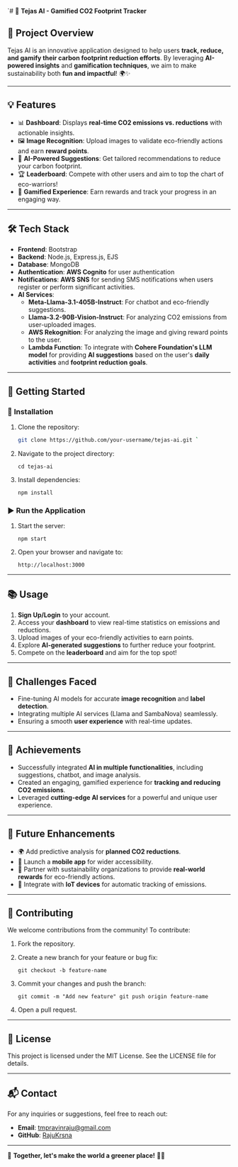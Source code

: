 `# 🌿 **Tejas AI - Gamified CO2 Footprint Tracker**

## 🌟 **Project Overview**
Tejas AI is an innovative application designed to help users **track, reduce, and gamify their carbon footprint reduction efforts**. By leveraging **AI-powered insights** and **gamification techniques**, we aim to make sustainability both **fun and impactful**! 🌍✨

---

## 💡 **Features**
- 📊 **Dashboard**: Displays **real-time CO2 emissions vs. reductions** with actionable insights.
- 🖼️ **Image Recognition**: Upload images to validate eco-friendly actions and earn **reward points**.
- 🤖 **AI-Powered Suggestions**: Get tailored recommendations to reduce your carbon footprint.
- 🏆 **Leaderboard**: Compete with other users and aim to top the chart of eco-warriors!
- 🌱 **Gamified Experience**: Earn rewards and track your progress in an engaging way.

---

## 🛠️ **Tech Stack**
- **Frontend**: Bootstrap
- **Backend**: Node.js, Express.js, EJS
- **Database**: MongoDB
- **Authentication**: **AWS Cognito** for user authentication
- **Notifications**: **AWS SNS** for sending SMS notifications when users register or perform significant activities.
- **AI Services**:
  - **Meta-Llama-3.1-405B-Instruct**: For chatbot and eco-friendly suggestions.
  - **Llama-3.2-90B-Vision-Instruct**: For analyzing CO2 emissions from user-uploaded images.
  - **AWS Rekognition**: For analyzing the image and giving reward points to the user.
  - **Lambda Function**: To integrate with **Cohere Foundation's LLM model** for providing **AI suggestions** based on the user's **daily activities** and **footprint reduction goals**.

---

## 🚀 **Getting Started**

### 🔧 **Installation**
1. Clone the repository:
   ```bash
   git clone https://github.com/your-username/tejas-ai.git `

1.  Navigate to the project directory:

    `cd tejas-ai`

2.  Install dependencies:

    `npm install`

### ▶️ **Run the Application**

1.  Start the server:

    `npm start`

2.  Open your browser and navigate to:

    `http://localhost:3000`

* * * * *

📚 **Usage**
------------

1.  **Sign Up/Login** to your account.
2.  Access your **dashboard** to view real-time statistics on emissions and reductions.
3.  Upload images of your eco-friendly activities to earn points.
4.  Explore **AI-generated suggestions** to further reduce your footprint.
5.  Compete on the **leaderboard** and aim for the top spot!

* * * * *

🛑 **Challenges Faced**
-----------------------

-   Fine-tuning AI models for accurate **image recognition** and **label detection**.
-   Integrating multiple AI services (Llama and SambaNova) seamlessly.
-   Ensuring a smooth **user experience** with real-time updates.

* * * * *

🏅 **Achievements**
-------------------

-   Successfully integrated **AI in multiple functionalities**, including suggestions, chatbot, and image analysis.
-   Created an engaging, gamified experience for **tracking and reducing CO2 emissions**.
-   Leveraged **cutting-edge AI services** for a powerful and unique user experience.

* * * * *

🔮 **Future Enhancements**
--------------------------

-   🌍 Add predictive analysis for **planned CO2 reductions**.
-   📱 Launch a **mobile app** for wider accessibility.
-   🤝 Partner with sustainability organizations to provide **real-world rewards** for eco-friendly actions.
-   🌟 Integrate with **IoT devices** for automatic tracking of emissions.

* * * * *

🤝 **Contributing**
-------------------

We welcome contributions from the community! To contribute:

1.  Fork the repository.
2.  Create a new branch for your feature or bug fix:

    `git checkout -b feature-name`

3.  Commit your changes and push the branch:

    `git commit -m "Add new feature"
    git push origin feature-name`

4.  Open a pull request.

* * * * *

📄 **License**
--------------

This project is licensed under the MIT License. See the LICENSE file for details.

* * * * *

📬 **Contact**
--------------

For any inquiries or suggestions, feel free to reach out:

-   **Email**: tmpravinraju@gmail.com
-   **GitHub**: [RajuKrsna](https://github.com/Rajukrsna)

* * * * *

🌟 **Together, let's make the world a greener place!** 🌱💪
